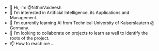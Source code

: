 - 👋 Hi, I’m @NithinVaideesh
- 👀 I’m interested in Artificial Intelligence, its Applications and Management.
- 🌱 I’m currently learning AI from Technical University of Kaiserslautern @ Germany.
- 💞️ I’m looking to collaborate on projects to learn as well to identify the roots of the project.
- 📫 How to reach me ...

<!---
NithinVaideesh/NithinVaideesh is a ✨ special ✨ repository because its `README.md` (this file) appears on your GitHub profile.
You can click the Preview link to take a look at your changes.
--->

